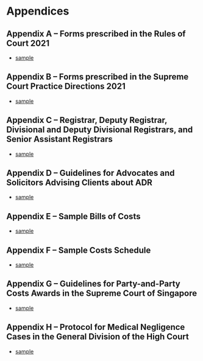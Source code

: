 <p style="text-align:justify;">
<h1>Appendices</h1>
</p>

## Appendix A – Forms prescribed in the Rules of Court 2021 

<ul type="*">
	<li><a href="./downloads/Appendix_A/Form_01.pdf" download>sample</a></li>
</ul>

## Appendix B – Forms prescribed in the Supreme Court Practice Directions 2021 

<ul type="*">
	<li><a href="./downloads/Appendix_A/Form_01.pdf" download>sample</a></li>
</ul>

## Appendix C – Registrar, Deputy Registrar, Divisional and Deputy Divisional Registrars, and Senior Assistant Registrars 

<ul type="*">
	<li><a href="./downloads/Appendix_A/Form_01.pdf" download>sample</a></li>
</ul>

## Appendix D – Guidelines for Advocates and Solicitors Advising Clients about ADR 

<ul type="*">
	<li><a href="./downloads/Appendix_A/Form_01.pdf" download>sample</a></li>
</ul>

## Appendix E – Sample Bills of Costs 

<ul type="*">
	<li><a href="./downloads/Appendix_A/Form_01.pdf" download>sample</a></li>
</ul>

## Appendix F – Sample Costs Schedule 
<ul type="*">
	<li><a href="./downloads/Appendix_A/Form_01.pdf" download>sample</a></li>
</ul>

## Appendix G – Guidelines for Party-and-Party Costs Awards in the Supreme Court of Singapore 

<ul type="*">
	<li><a href="./downloads/Appendix_A/Form_01.pdf" download>sample</a></li>
</ul>

## Appendix H – Protocol for Medical Negligence Cases in the General Division of the High Court 

<ul type="*">
	<li><a href="./downloads/Appendix_A/Form_01.pdf" download>sample</a></li>
</ul>


